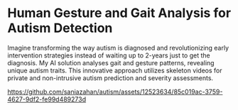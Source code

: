# Human Gesture and Gait Analysis for Autism Detection
Imagine transforming the way autism is diagnosed and revolutionizing early intervention strategies instead of waiting up to 2-years just to get the diagnosis. My AI solution analyses gait and gesture patterns, revealing unique autism traits. This innovative approach utilizes skeleton videos for private and non-intrusive autism prediction and severity assessments.





https://github.com/saniazahan/autism/assets/12523634/85c019ac-3759-4627-9df2-fe99d489273d



